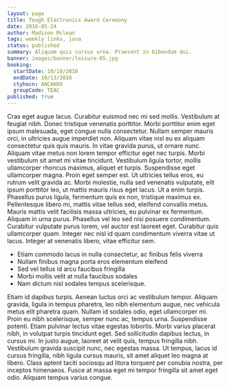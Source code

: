 ```yaml
---
layout: page
title: Tough Electronics Award Ceremony
date: 2016-05-24
author: Madison Mclean
tags: weekly links, java
status: published
summary: Aliquam quis cursus urna. Praesent in bibendum dui.
banner: images/banner/leisure-05.jpg
booking:
  startDate: 10/10/2016
  endDate: 10/13/2016
  ctyhocn: ANCAKHX
  groupCode: TEAC
published: true
---
```

Cras eget augue lacus. Curabitur euismod nec mi sed mollis. Vestibulum at feugiat nibh. Donec tristique venenatis porttitor. Morbi porttitor enim eget ipsum malesuada, eget congue nulla consectetur. Nullam semper mauris orci, in ultricies augue imperdiet non. Aliquam vitae nisl eu ex aliquam consectetur quis quis mauris. In vitae gravida purus, ut ornare nunc. Aliquam vitae metus non lorem tempor efficitur eget nec turpis. Morbi vestibulum sit amet mi vitae tincidunt. Vestibulum ligula tortor, mollis ullamcorper rhoncus maximus, aliquet et turpis. Suspendisse eget ullamcorper magna. Proin eget semper est. Ut ultricies tellus eros, eu rutrum velit gravida ac. Morbi molestie, nulla sed venenatis vulputate, elit ipsum porttitor leo, ut mattis mauris risus eget lacus. Ut a enim turpis.
Phasellus purus ligula, fermentum quis ex non, tristique maximus ex. Pellentesque libero mi, mattis vitae tellus sed, eleifend convallis metus. Mauris mattis velit facilisis massa ultricies, eu pulvinar ex fermentum. Aliquam in urna purus. Phasellus vel leo sed nisi posuere condimentum. Curabitur vulputate purus lorem, vel auctor est laoreet eget. Curabitur quis ullamcorper quam. Integer nec nisl id quam condimentum viverra vitae ut lacus. Integer at venenatis libero, vitae efficitur sem.

* Etiam commodo lacus in nulla consectetur, ac finibus felis viverra
* Nullam finibus magna porta eros elementum eleifend
* Sed vel tellus id arcu faucibus fringilla
* Morbi mollis velit at nulla faucibus sodales
* Nam dictum nisl sodales tempus scelerisque.

Etiam id dapibus turpis. Aenean luctus orci ac vestibulum tempor. Aliquam gravida, ligula in tempus pharetra, leo nibh elementum augue, nec vehicula metus elit pharetra quam. Nullam id sodales odio, eget ullamcorper mi. Proin eu nibh scelerisque, semper nunc ac, tempus urna. Suspendisse potenti. Etiam pulvinar lectus vitae egestas lobortis.
Morbi varius placerat nibh, in volutpat turpis tincidunt eget. Sed sollicitudin dapibus lectus, in cursus mi. In justo augue, laoreet at velit quis, tempus fringilla nibh. Vestibulum gravida suscipit nunc, nec egestas massa. Ut tempus, lacus id cursus fringilla, nibh ligula cursus mauris, sit amet aliquet leo magna at libero. Class aptent taciti sociosqu ad litora torquent per conubia nostra, per inceptos himenaeos. Fusce at massa eget mi tempor fringilla sit amet eget odio. Aliquam tempus varius congue.
